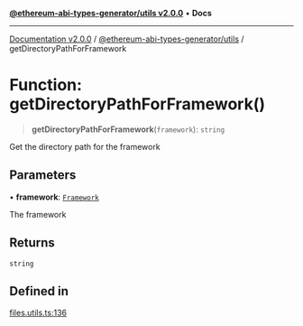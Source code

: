 [**@ethereum-abi-types-generator/utils v2.0.0**](../README.md) • **Docs**

***

[Documentation v2.0.0](../../../packages.md) / [@ethereum-abi-types-generator/utils](../README.md) / getDirectoryPathForFramework

# Function: getDirectoryPathForFramework()

> **getDirectoryPathForFramework**(`framework`): `string`

Get the directory path for the framework

## Parameters

• **framework**: [`Framework`](../../types/type-aliases/Framework.md)

The framework

## Returns

`string`

## Defined in

[files.utils.ts:136](https://github.com/niZmosis/ethereum-abi-types-generator/blob/8be0c174f1ad191b06c4413881733fc6912573c5/packages/utils/src/files.utils.ts#L136)

